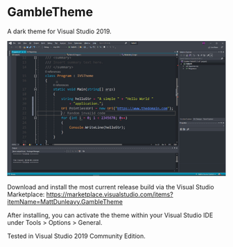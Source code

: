 # GambleTheme
A dark theme for Visual Studio 2019.

![Screenshot v1.3](https://github.com/matt-dunleavy/GambleTheme/blob/81b39831b6348be7119f36c997739759a29eeb93/screenshot_2.jpg)

Download and install the most current release build via the Visual Studio Marketplace:
https://marketplace.visualstudio.com/items?itemName=MattDunleavy.GambleTheme

After installing, you can activate the theme within your Visual Studio IDE under Tools > Options > General.

Tested in Visual Studio 2019 Community Edition.


